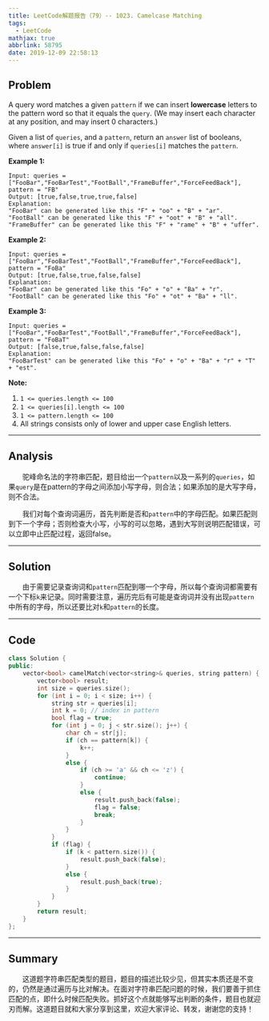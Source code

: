 ```yaml
---
title: LeetCode解题报告（79）-- 1023. Camelcase Matching
tags:
  - LeetCode
mathjax: true
abbrlink: 58795
date: 2019-12-09 22:58:13
---
```


## Problem

A query word matches a given `pattern` if we can insert **lowercase** letters to the pattern word so that it equals the `query`. (We may insert each character at any position, and may insert 0 characters.)

Given a list of `queries`, and a `pattern`, return an `answer` list of booleans, where `answer[i]` is true if and only if `queries[i]` matches the `pattern`.

<!-- more -->

**Example 1:**

```
Input: queries = ["FooBar","FooBarTest","FootBall","FrameBuffer","ForceFeedBack"], pattern = "FB"
Output: [true,false,true,true,false]
Explanation: 
"FooBar" can be generated like this "F" + "oo" + "B" + "ar".
"FootBall" can be generated like this "F" + "oot" + "B" + "all".
"FrameBuffer" can be generated like this "F" + "rame" + "B" + "uffer".
```

**Example 2:**

```
Input: queries = ["FooBar","FooBarTest","FootBall","FrameBuffer","ForceFeedBack"], pattern = "FoBa"
Output: [true,false,true,false,false]
Explanation: 
"FooBar" can be generated like this "Fo" + "o" + "Ba" + "r".
"FootBall" can be generated like this "Fo" + "ot" + "Ba" + "ll".
```

**Example 3:**

```
Input: queries = ["FooBar","FooBarTest","FootBall","FrameBuffer","ForceFeedBack"], pattern = "FoBaT"
Output: [false,true,false,false,false]
Explanation: 
"FooBarTest" can be generated like this "Fo" + "o" + "Ba" + "r" + "T" + "est".
```

**Note:**

1. `1 <= queries.length <= 100`
2. `1 <= queries[i].length <= 100`
3. `1 <= pattern.length <= 100`
4. All strings consists only of lower and upper case English letters.

------

## Analysis

&emsp;&emsp;驼峰命名法的字符串匹配，题目给出一个`pattern`以及一系列的`queries`，如果`query`是在pattern的字母之间添加小写字母，则合法；如果添加的是大写字母，则不合法。

&emsp;&emsp;我们对每个查询词遍历，首先判断是否和`pattern`中的字母匹配。如果匹配则到下一个字母；否则检查大小写，小写的可以忽略，遇到大写则说明匹配错误，可以立即中止匹配过程，返回false。

------

## Solution

&emsp;&emsp;由于需要记录查询词和`pattern`匹配到哪一个字母，所以每个查询词都需要有一个下标`k`来记录。同时需要注意，遍历完后有可能是查询词并没有出现`pattern`中所有的字母，所以还要比对`k`和`pattern`的长度。

------

## Code

```c++
class Solution {
public:
    vector<bool> camelMatch(vector<string>& queries, string pattern) {
        vector<bool> result;
        int size = queries.size();
        for (int i = 0; i < size; i++) {
            string str = queries[i];
            int k = 0; // index in pattern
            bool flag = true;
            for (int j = 0; j < str.size(); j++) {
                char ch = str[j];
                if (ch == pattern[k]) {
                    k++;
                }
                else {
                    if (ch >= 'a' && ch <= 'z') {
                        continue;
                    }
                    else {
                        result.push_back(false);
                        flag = false;
                        break;
                    }
                }
            }
            if (flag) {
                if (k < pattern.size()) {
                    result.push_back(false);
                }
                else {
                    result.push_back(true);
                }
            }
        }
        return result;
    }
};
```

------

## Summary

 &emsp;&emsp;这道题字符串匹配类型的题目，题目的描述比较少见，但其实本质还是不变的，仍然是通过遍历与比对解决。在面对字符串匹配问题的时候，我们要善于抓住匹配的点，即什么时候匹配失败。抓好这个点就能够写出判断的条件，题目也就迎刃而解。这道题目就和大家分享到这里，欢迎大家评论、转发，谢谢您的支持！